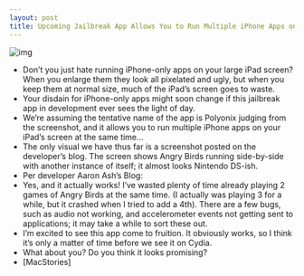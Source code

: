 ```yaml
---
layout: post
title: Upcoming Jailbreak App Allows You to Run Multiple iPhone Apps on Your iPad's Screen Simultaneously
---
```

![img](http://media.idownloadblog.com/wp-content/uploads/2011/06/Two-Apps-at-Once-iPad.png)
* Don’t you just hate running iPhone-only apps on your large iPad screen? When you enlarge them they look all pixelated and ugly, but when you keep them at normal size, much of the iPad’s screen goes to waste.
* Your disdain for iPhone-only apps might soon change if this jailbreak app in development ever sees the light of day.
* We’re assuming the tentative name of the app is Polyonix judging from the screenshot, and it allows you to run multiple iPhone apps on your iPad’s screen at the same time…
* The only visual we have thus far is a screenshot posted on the developer’s blog. The screen shows Angry Birds running side-by-side with another instance of itself; it almost looks Nintendo DS-ish.
* Per developer Aaron Ash’s Blog:
* Yes, and it actually works! I’ve wasted plenty of time already playing 2 games of Angry Birds at the same time. (I actually was playing 3 for a while, but it crashed when I tried to add a 4th). There are a few bugs, such as audio not working, and accelerometer events not getting sent to applications; it may take a while to sort these out.
* I’m excited to see this app come to fruition. It obviously works, so I think it’s only a matter of time before we see it on Cydia.
* What about you? Do you think it looks promising?
* [MacStories]

